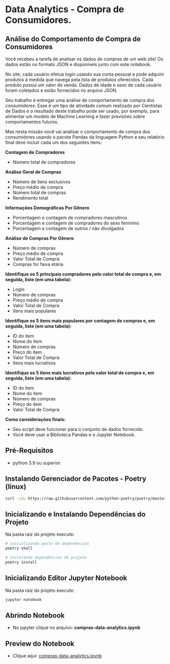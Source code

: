 # Data Analytics - Compra de Consumidores.

## Análise do Comportamento de Compra de Consumidores

Você recebeu a tarefa de analisar os dados de compras de um web site! Os dados estão no formato JSON e disponíveis junto com este notebook.

No site, cada usuário efetua login usando sua conta pessoal e pode adquirir produtos à medida que navega pela lista de produtos oferecidos. Cada produto possui um valor de venda. Dados de idade e sexo de cada usuário foram coletados e estão fornecidos no arquivo JSON.

Seu trabalho é entregar uma análise de comportamento de compra dos consumidores. Esse é um tipo de atividade comum realizado por Cientistas de Dados e o resultado deste trabalho pode ser usado, por exemplo, para alimentar um modelo de Machine Learning e fazer previsões sobre comportamentos futuros.

Mas nesta missão você vai analisar o comportamento de compra dos consumidores usando o pacote Pandas da linguagem Python e seu relatório final deve incluir cada um dos seguintes itens:

**Contagem de Compradores**

* Número total de compradores


**Análise Geral de Compras**

* Número de itens exclusivos
* Preço médio de compra
* Número total de compras
* Rendimento total


**Informações Demográficas Por Gênero**

* Porcentagem e contagem de compradores masculinos
* Porcentagem e contagem de compradores do sexo feminino
* Porcentagem e contagem de outros / não divulgados


**Análise de Compras Por Gênero**

* Número de compras
* Preço médio de compra
* Valor Total de Compra
* Compras for faixa etária


**Identifique os 5 principais compradores pelo valor total de compra e, em seguida, liste (em uma tabela):**

* Login
* Número de compras
* Preço médio de compra
* Valor Total de Compra
* Itens mais populares


**Identifique os 5 itens mais populares por contagem de compras e, em seguida, liste (em uma tabela):**

* ID do item
* Nome do item
* Número de compras
* Preço do item
* Valor Total de Compra
* Itens mais lucrativos


**Identifique os 5 itens mais lucrativos pelo valor total de compra e, em seguida, liste (em uma tabela):**

* ID do item
* Nome do item
* Número de compras
* Preço do item
* Valor Total de Compra


**Como considerações finais:**

* Seu script deve funcionar para o conjunto de dados fornecido.
* Você deve usar a Biblioteca Pandas e o Jupyter Notebook.

## Pré-Requisitos

- python 3.9 ou superior

## Instalando Gerenciador de Pacotes - Poetry (linux)

```sh
curl -sSL https://raw.githubusercontent.com/python-poetry/poetry/master/get-poetry.py | python -
```

## Inicializando e Instalando Dependências do Projeto

Na pasta raiz do projeto execute:
```sh
# inicializando pasta de depêndencias
poetry shell

# instalando dependências do projeto
poetry install
```

## Inicializando Editor Jupyter Notebook
Na pasta raiz do projeto execute:
```sh
jupyter notebook
```

## Abrindo Notebook

- No jupyter clique no arquivo: **compras-data-analytics.ipynb**

## Preview do Notebook

- Clique aqui: [compras-data-analytics.ipynb](https://github.com/felipetac/compras-data-analytics-python/blob/main/compras-data-analytics.ipynb)
